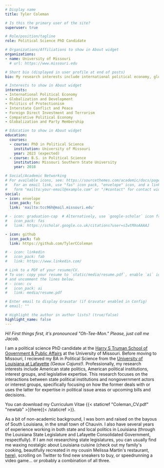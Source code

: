 ```yaml
---
# Display name
title: Tyler Coleman

# Is this the primary user of the site?
superuser: true

# Role/position/tagline
role: Political Science PhD Candidate

# Organizations/Affiliations to show in About widget
organizations:
- name: University of Missouri
  # url: https://www.missouri.edu

# Short bio (displayed in user profile at end of posts)
bio: My research interests include international political economy, globalization and development, and the politics of protectionism.

# Interests to show in About widget
interests:
- International Political Economy
- Globalization and Development
- Politics of Protectionism
- Interstate Conflict and Peace
- Foreign Direct Investment and Terrorism
- Comparative Political Economy
- Globalization and Party Membership

# Education to show in About widget
education:
  courses:
  - course: PhD in Political Science
    institution: University of Missouri
    year: 2023 (expected)
  - course: B.S. in Political Science
    institution: Missouri Southern State University
    year: 2018

# Social/Academic Networking
# For available icons, see: https://sourcethemes.com/academic/docs/page-builder/#icons
#   For an email link, use "fas" icon pack, "envelope" icon, and a link in the
#   form "mailto:your-email@example.com" or "/#contact" for contact widget.
social:
- icon: envelope
  icon_pack: fas
  link: 'mailto:tcc96h@mail.missouri.edu'

# - icon: graduation-cap  # Alternatively, use `google-scholar` icon from `ai` icon pack
#   icon_pack: fas
#   link: https://scholar.google.co.uk/citations?user=sIwtMXoAAAAJ

- icon: github
  icon_pack: fab
  link: https://github.com/TylerCColeman

# - icon: linkedin
#   icon_pack: fab
#   link: https://www.linkedin.com/

# Link to a PDF of your resume/CV.
# To use: copy your resume to `static/media/resume.pdf`, enable `ai` icons in `params.toml`, 
# and uncomment the lines below.
# - icon: cv
#   icon_pack: ai
#   link: media/resume.pdf

# Enter email to display Gravatar (if Gravatar enabled in Config)
# email: ""

# Highlight the author in author lists? (true/false)
highlight_name: false
---
```


_Hi! First things first, it's pronounced "Oh-Tee-Mon." Please, just call me Jacob._

I am a political science PhD candidate at the [Harry S Truman School of Government & Public Affairs](https://truman.missouri.edu) at the University of Missouri. Before moving to Missouri, I recieved my BA in Political Science from the [University of Louisiana at Lafayette](https://politicalscience.louisiana.edu) _(Geaux Cajuns!)_. Professionally, my research interests include American state politics, American political institutions, interest groups, and legislative expertise. This research focuses on the interactions between state political institutions and nongovernment actors or interest groups, specifically focusing on how the former deals with or uses the latter for expertise in political issue areas or upcoming bills and decisions.

You can download my Curriculum Vitae {{< staticref "Coleman_CV.pdf" "newtab" >}}here{{< /staticref >}}.

As a bit of non-academic background, I was born and raised on the bayous of South Louisiana, in the small town of Chauvin. I also have several years of experience working in both state and local politics in Louisiana (through the Louisiana State Legislature and Lafayette Consolidated Government, respectfully). If I am not researching state legislatures, you can usually find me waxing nostalgic about Louisiana cuisine (check out my family's cooking, beautifully recreated in my cousin Melissa Martin's restaurant, [here](https://mosquitosupperclub.com)), scrolling on Twitter to find new sneakers to buy, or speedrunning a video game... or probably a combination of all three.
